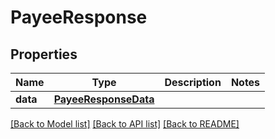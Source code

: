# PayeeResponse

## Properties
Name | Type | Description | Notes
------------ | ------------- | ------------- | -------------
**data** | [**PayeeResponseData**](PayeeResponseData.md) |  | 

[[Back to Model list]](../README.md#documentation-for-models) [[Back to API list]](../README.md#documentation-for-api-endpoints) [[Back to README]](../README.md)


